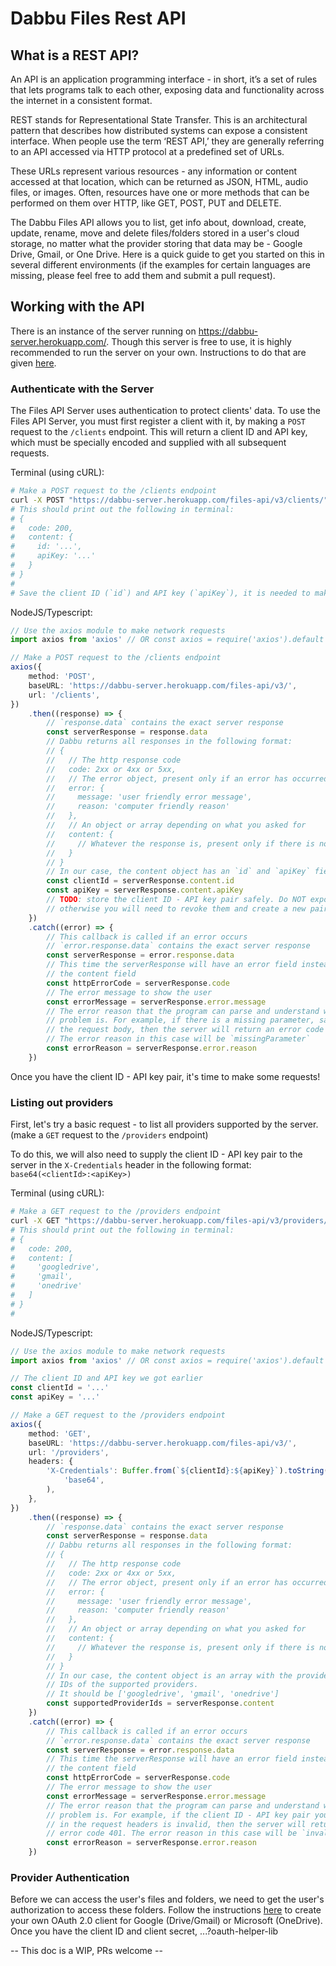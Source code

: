 # Dabbu Files Rest API

## What is a REST API?

An API is an application programming interface - in short, it’s a set of rules that lets programs talk to each other, exposing data and functionality across the internet in a consistent format.

REST stands for Representational State Transfer. This is an architectural pattern that describes how distributed systems can expose a consistent interface. When people use the term ‘REST API,’ they are generally referring to an API accessed via HTTP protocol at a predefined set of URLs.

These URLs represent various resources - any information or content accessed at that location, which can be returned as JSON, HTML, audio files, or images. Often, resources have one or more methods that can be performed on them over HTTP, like GET, POST, PUT and DELETE.

The Dabbu Files API allows you to list, get info about, download, create, update, rename, move and delete files/folders stored in a user's cloud storage, no matter what the provider storing that data may be - Google Drive, Gmail, or One Drive. Here is a quick guide to get you started on this in several different environments (if the examples for certain languages are missing, please feel free to add them and submit a pull request).

## Working with the API

There is an instance of the server running on https://dabbu-server.herokuapp.com/. Though this server is free to use, it is highly recommended to run the server on your own. Instructions to do that are given [here](./running-the-server.md).

### Authenticate with the Server

The Files API Server uses authentication to protect clients' data. To use the Files API Server, you must first register a client with it, by making a `POST` request to the `/clients` endpoint. This will return a client ID and API key, which must be specially encoded and supplied with all subsequent requests.

Terminal (using cURL):

```bash
# Make a POST request to the /clients endpoint
curl -X POST "https://dabbu-server.herokuapp.com/files-api/v3/clients/"
# This should print out the following in terminal:
# {
#   code: 200,
#   content: {
#     id: '...',
#     apiKey: '...'
#   }
# }
#
# Save the client ID (`id`) and API key (`apiKey`), it is needed to make any requests to the server
```

NodeJS/Typescript:

```typescript
// Use the axios module to make network requests
import axios from 'axios' // OR const axios = require('axios').default

// Make a POST request to the /clients endpoint
axios({
	method: 'POST',
	baseURL: 'https://dabbu-server.herokuapp.com/files-api/v3/',
	url: '/clients',
})
	.then((response) => {
		// `response.data` contains the exact server response
		const serverResponse = response.data
		// Dabbu returns all responses in the following format:
		// {
		//   // The http response code
		//   code: 2xx or 4xx or 5xx,
		//   // The error object, present only if an error has occurred
		//   error: {
		//     message: 'user friendly error message',
		//     reason: 'computer friendly reason'
		//   },
		//   // An object or array depending on what you asked for
		//   content: {
		//     // Whatever the response is, present only if there is no error
		//   }
		// }
		// In our case, the content object has an `id` and `apiKey` field.
		const clientId = serverResponse.content.id
		const apiKey = serverResponse.content.apiKey
		// TODO: store the client ID - API key pair safely. Do NOT expose them,
		// otherwise you will need to revoke them and create a new pair
	})
	.catch((error) => {
		// This callback is called if an error occurs
		// `error.response.data` contains the exact server response
		const serverResponse = error.response.data
		// This time the serverResponse will have an error field instead of
		// the content field
		const httpErrorCode = serverResponse.code
		// The error message to show the user
		const errorMessage = serverResponse.error.message
		// The error reason that the program can parse and understand what the
		// problem is. For example, if there is a missing parameter, say in
		// the request body, then the server will return an error code 400.
		// The error reason in this case will be `missingParameter`
		const errorReason = serverResponse.error.reason
	})
```

Once you have the client ID - API key pair, it's time to make some requests!

### Listing out providers

First, let's try a basic request - to list all providers supported by the server. (make a `GET` request to the `/providers` endpoint)

To do this, we will also need to supply the client ID - API key pair to the server in the `X-Credentials` header in the following format: `base64(<clientId>:<apiKey>)`

Terminal (using cURL):

```bash
# Make a GET request to the /providers endpoint
curl -X GET "https://dabbu-server.herokuapp.com/files-api/v3/providers/" -H "X-Credentials: $(echo "<YOUR_CLIENT_ID>:<YOUR_API_KEY>" | base64)"
# This should print out the following in terminal:
# {
#   code: 200,
#   content: [
#     'googledrive',
#     'gmail',
#     'onedrive'
#   ]
# }
#
```

NodeJS/Typescript:

```typescript
// Use the axios module to make network requests
import axios from 'axios' // OR const axios = require('axios').default

// The client ID and API key we got earlier
const clientId = '...'
const apiKey = '...'

// Make a GET request to the /providers endpoint
axios({
	method: 'GET',
	baseURL: 'https://dabbu-server.herokuapp.com/files-api/v3/',
	url: '/providers',
	headers: {
		'X-Credentials': Buffer.from(`${clientId}:${apiKey}`).toString(
			'base64',
		),
	},
})
	.then((response) => {
		// `response.data` contains the exact server response
		const serverResponse = response.data
		// Dabbu returns all responses in the following format:
		// {
		//   // The http response code
		//   code: 2xx or 4xx or 5xx,
		//   // The error object, present only if an error has occurred
		//   error: {
		//     message: 'user friendly error message',
		//     reason: 'computer friendly reason'
		//   },
		//   // An object or array depending on what you asked for
		//   content: {
		//     // Whatever the response is, present only if there is no error
		//   }
		// }
		// In our case, the content object is an array with the provider
		// IDs of the supported providers.
		// It should be ['googledrive', 'gmail', 'onedrive']
		const supportedProviderIds = serverResponse.content
	})
	.catch((error) => {
		// This callback is called if an error occurs
		// `error.response.data` contains the exact server response
		const serverResponse = error.response.data
		// This time the serverResponse will have an error field instead of
		// the content field
		const httpErrorCode = serverResponse.code
		// The error message to show the user
		const errorMessage = serverResponse.error.message
		// The error reason that the program can parse and understand what the
		// problem is. For example, if the client ID - API key pair you send
		// in the request headers is invalid, then the server will return an
		// error code 401. The error reason in this case will be `invalidCredentials`
		const errorReason = serverResponse.error.reason
	})
```

### Provider Authentication

Before we can access the user's files and folders, we need to get the user's authorization to access these folders. Follow the instructions [here](https://gist.github.com/gamemaker1/01eb0e7b7b1dd89ae536942c75896e60) to create your own OAuth 2.0 client for Google (Drive/Gmail) or Microsoft (OneDrive). Once you have the client ID and client secret, ...?oauth-helper-lib

-- This doc is a WIP, PRs welcome --
